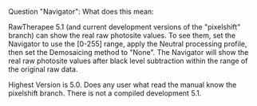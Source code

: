 Question "Navigator": What does this mean:

RawTherapee 5.1 (and current development versions of the "pixelshift"
branch) can show the real raw photosite values. To see them, set the
Navigator to use the \[0-255\] range, apply the Neutral processing
profile, then set the Demosaicing method to "None". The Navigator will
show the real raw photosite values after black level subtraction within
the range of the original raw data.

Highest Version is 5.0. Does any user what read the manual know the
pixelshift branch. There is not a compiled development 5.1.